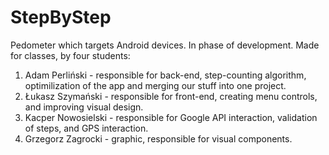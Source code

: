 # StepByStep
Pedometer which targets Android devices. 
In phase of development.
Made for classes, by four students:
1. Adam Perliński - responsible for back-end, step-counting algorithm, optimilization of the app and merging our stuff into one project.
2. Łukasz Szymański - responsible for front-end, creating menu controls, and improving visual design.
3. Kacper Nowosielski - responsible for Google API interaction, validation of steps, and GPS interaction.
4. Grzegorz Zagrocki - graphic, responsible for visual components.
